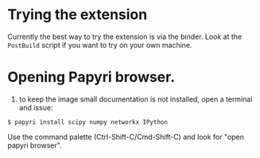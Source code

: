 # Trying the extension

Currently the best way to try the extension is via the binder. Look at the
`PostBuild` script if you want to try on your own machine.

# Opening Papyri browser. 

1) to keep the image small documentation is not installed, 
open a terminal and issue:

```
$ papyri install scipy numpy networkx IPython
```


Use the command palette (Ctrl-Shift-C/Cmd-Shift-C) and look for "open papyri
browser".






